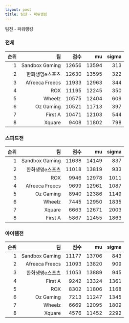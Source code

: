```yaml
---
layout: post
title: 팀전 - 파워랭킹
---
```


팀전 - 파워랭킹


### 전체

| 순위 | 팀 | 점수 | mu | sigma |
|---:|---:|---:|---:|---:|
| 1 | Sandbox Gaming | 12656 | 13594 | 313 |
| 2 | 한화생명e스포츠 | 12630 | 13595 | 322 |
| 3 | Afreeca Freecs | 11933 | 12963 | 344 |
| 4 | ROX | 11195 | 12245 | 350 |
| 5 | Wheelz | 10575 | 12404 | 609 |
| 6 | Oz Gaming | 10521 | 11713 | 397 |
| 7 | First A | 10471 | 12103 | 544 |
| 8 | Xquare | 9408 | 11802 | 798 |

### 스피드전

| 순위 | 팀 | 점수 | mu | sigma |
|---:|---:|---:|---:|---:|
| 1 | Sandbox Gaming | 11638 | 14149 | 837 |
| 2 | 한화생명e스포츠 | 11018 | 13819 | 933 |
| 3 | ROX | 9946 | 12978 | 1011 |
| 4 | Afreeca Freecs | 9699 | 12961 | 1087 |
| 5 | Oz Gaming | 8940 | 12386 | 1149 |
| 6 | Wheelz | 7445 | 12950 | 1835 |
| 7 | Xquare | 6663 | 12671 | 2003 |
| 8 | First A | 5867 | 11455 | 1863 |

### 아이템전

| 순위 | 팀 | 점수 | mu | sigma |
|---:|---:|---:|---:|---:|
| 1 | Sandbox Gaming | 11177 | 13706 | 843 |
| 2 | Afreeca Freecs | 11093 | 13820 | 909 |
| 3 | 한화생명e스포츠 | 11053 | 13889 | 945 |
| 4 | First A | 9242 | 13324 | 1361 |
| 5 | ROX | 8302 | 11806 | 1168 |
| 6 | Oz Gaming | 7213 | 11247 | 1345 |
| 7 | Wheelz | 6669 | 12095 | 1809 |
| 8 | Xquare | 4576 | 11452 | 2292 |
